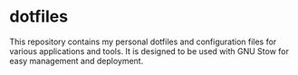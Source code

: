 # dotfiles

This  repository contains my personal dotfiles and configuration files for various applications and tools. It is designed to be used with GNU Stow for easy management and deployment.